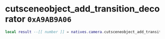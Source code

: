 # cutsceneobject_add_transition_decorator `0xA9AB9A06`

```lua
local result --[[ number ]] = natives.camera.cutsceneobject_add_transition_decorator(_unk0 --[[ number ]], _unk1 --[[ number ]], _unk2 --[[ number ]], _unk3 --[[ number ]], _unk4 --[[ number ]], _unk5 --[[ number ]], _unk6 --[[ number ]])
```
